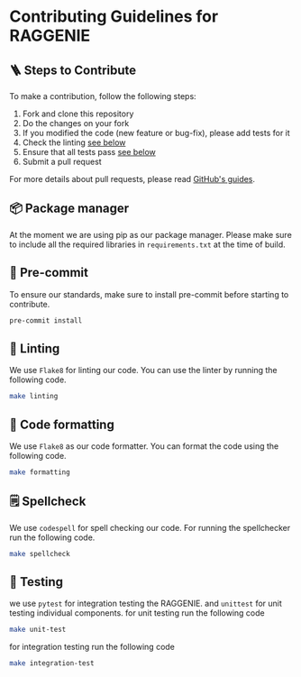 # Contributing Guidelines for RAGGENIE

## 🪜 Steps to Contribute

To make a contribution, follow the following steps:

1. Fork and clone this repository
2. Do the changes on your fork
3. If you modified the code (new feature or bug-fix), please add tests for it
4. Check the linting [see below]()
5. Ensure that all tests pass [see below]()
6. Submit a pull request

For more details about pull requests, please read [GitHub's guides](https://docs.github.com/en/pull-requests/collaborating-with-pull-requests/proposing-changes-to-your-work-with-pull-requests/creating-a-pull-request).

## 📦 Package manager

At the moment we are using pip as our package manager. Please make sure to include all the required libraries in `requirements.txt` at the time of build.

## 📌 Pre-commit

To ensure our standards, make sure to install pre-commit before starting to contribute.

```bash
pre-commit install
```

## 🧹 Linting
We use `Flake8` for linting our code. You can use the linter by running the following code.
```bash
make linting
```

## 📝 Code formatting
We use `Flake8` as our code formatter. You can format the code using the following code.
```bash
make formatting
```

## 🗒 Spellcheck
We use `codespell` for spell checking our code. For running the spellchecker run the following code.
```bash
make spellcheck
```

## 🧪 Testing
we use `pytest` for integration testing the RAGGENIE. and `unittest` for unit testing individual components.
for unit testing run the following code
```bash
make unit-test
```

for integration testing run the following code
```bash
make integration-test
```